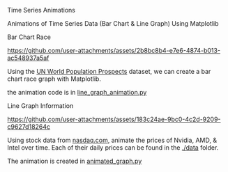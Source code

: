 Time Series Animations

Animations of Time Series Data (Bar Chart &amp; Line Graph) Using Matplotlib


Bar Chart Race

https://github.com/user-attachments/assets/2b8bc8b4-e7e6-4874-b013-ac548937a5af


Using the [UN World Population Prospects](https://population.un.org/wpp/Download/Standard/MostUsed) dataset, we can create a bar chart race graph with Matplotlib.

the animation code is in [line_graph_animation.py](https://github.com/jangamvivek/time-series-animations/blob/main/line_graph_animation_speedrun.py)


Line Graph Information

https://github.com/user-attachments/assets/183c24ae-9bc0-4c2d-9209-c9627d18264c

Using stock data from [nasdaq.com](https://www.nasdaq.com/market-activity/stocks/nvda/historical), animate the prices of Nvidia, AMD, & Intel over time. Each of their daily prices can be found in the [./data](https://github.com/jangamvivek/time-series-animations/tree/main/data) folder.

The animation is created in [animated_graph.py](https://github.com/jangamvivek/time-series-animations/blob/main/animated_graph.py)


